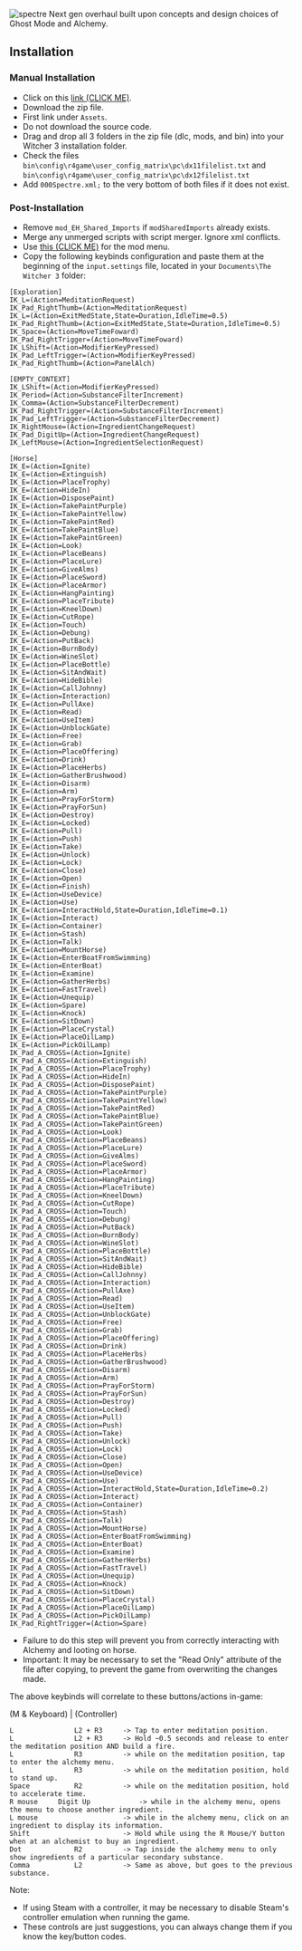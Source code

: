 ![spectre](https://github.com/user-attachments/assets/f348e704-7525-457a-8164-e32809758585)
Next gen overhaul built upon concepts and design choices of Ghost Mode and Alchemy. 

## Installation
### Manual Installation
- Click on this [link (CLICK ME)](https://github.com/apokryphus/spectre/releases/latest).
- Download the zip file. 
- First link under `Assets`. 
- Do not download the source code.
- Drag and drop all 3 folders in the zip file (dlc, mods, and bin) into your Witcher 3 installation folder.
- Check the files ```bin\config\r4game\user_config_matrix\pc\dx11filelist.txt``` and ```bin\config\r4game\user_config_matrix\pc\dx12filelist.txt```
- Add `000Spectre.xml;` to the very bottom of both files if it does not exist. 

### Post-Installation
- Remove `mod_EH_Shared_Imports` if `modSharedImports` already exists.
- Merge any unmerged scripts with script merger. Ignore xml conflicts.
- Use [this (CLICK ME)](https://www.nexusmods.com/witcher3/mods/7171) for the mod menu.
- Copy the following keybinds configuration and paste them at the beginning of the `input.settings` file, located in your
`Documents\The Witcher 3` folder:

```
[Exploration]
IK_L=(Action=MeditationRequest)
IK_Pad_RightThumb=(Action=MeditationRequest)
IK_L=(Action=ExitMedState,State=Duration,IdleTime=0.5)
IK_Pad_RightThumb=(Action=ExitMedState,State=Duration,IdleTime=0.5)
IK_Space=(Action=MoveTimeFoward)
IK_Pad_RightTrigger=(Action=MoveTimeFoward)
IK_LShift=(Action=ModifierKeyPressed)
IK_Pad_LeftTrigger=(Action=ModifierKeyPressed)
IK_Pad_RightThumb=(Action=PanelAlch)

[EMPTY_CONTEXT]
IK_LShift=(Action=ModifierKeyPressed)
IK_Period=(Action=SubstanceFilterIncrement)
IK_Comma=(Action=SubstanceFilterDecrement)
IK_Pad_RightTrigger=(Action=SubstanceFilterIncrement)
IK_Pad_LeftTrigger=(Action=SubstanceFilterDecrement)
IK_RightMouse=(Action=IngredientChangeRequest)
IK_Pad_DigitUp=(Action=IngredientChangeRequest)
IK_LeftMouse=(Action=IngredientSelectionRequest)

[Horse]
IK_E=(Action=Ignite)
IK_E=(Action=Extinguish)
IK_E=(Action=PlaceTrophy)
IK_E=(Action=HideIn)
IK_E=(Action=DisposePaint)
IK_E=(Action=TakePaintPurple)
IK_E=(Action=TakePaintYellow)
IK_E=(Action=TakePaintRed)
IK_E=(Action=TakePaintBlue)
IK_E=(Action=TakePaintGreen)
IK_E=(Action=Look)
IK_E=(Action=PlaceBeans)
IK_E=(Action=PlaceLure)
IK_E=(Action=GiveAlms)
IK_E=(Action=PlaceSword)
IK_E=(Action=PlaceArmor)
IK_E=(Action=HangPainting)
IK_E=(Action=PlaceTribute)
IK_E=(Action=KneelDown)
IK_E=(Action=CutRope)
IK_E=(Action=Touch)
IK_E=(Action=Debung)
IK_E=(Action=PutBack)
IK_E=(Action=BurnBody)
IK_E=(Action=WineSlot)
IK_E=(Action=PlaceBottle)
IK_E=(Action=SitAndWait)
IK_E=(Action=HideBible)
IK_E=(Action=CallJohnny)
IK_E=(Action=Interaction)
IK_E=(Action=PullAxe)
IK_E=(Action=Read)
IK_E=(Action=UseItem)
IK_E=(Action=UnblockGate)
IK_E=(Action=Free)
IK_E=(Action=Grab)
IK_E=(Action=PlaceOffering)
IK_E=(Action=Drink)
IK_E=(Action=PlaceHerbs)
IK_E=(Action=GatherBrushwood)
IK_E=(Action=Disarm)
IK_E=(Action=Arm)
IK_E=(Action=PrayForStorm)
IK_E=(Action=PrayForSun)
IK_E=(Action=Destroy)
IK_E=(Action=Locked)
IK_E=(Action=Pull)
IK_E=(Action=Push)
IK_E=(Action=Take)
IK_E=(Action=Unlock)
IK_E=(Action=Lock)
IK_E=(Action=Close)
IK_E=(Action=Open)
IK_E=(Action=Finish)
IK_E=(Action=UseDevice)
IK_E=(Action=Use)
IK_E=(Action=InteractHold,State=Duration,IdleTime=0.1)
IK_E=(Action=Interact)
IK_E=(Action=Container)
IK_E=(Action=Stash)
IK_E=(Action=Talk)
IK_E=(Action=MountHorse)
IK_E=(Action=EnterBoatFromSwimming)
IK_E=(Action=EnterBoat)
IK_E=(Action=Examine)
IK_E=(Action=GatherHerbs)
IK_E=(Action=FastTravel)
IK_E=(Action=Unequip)
IK_E=(Action=Spare)
IK_E=(Action=Knock)
IK_E=(Action=SitDown)
IK_E=(Action=PlaceCrystal)
IK_E=(Action=PlaceOilLamp)
IK_E=(Action=PickOilLamp)
IK_Pad_A_CROSS=(Action=Ignite)
IK_Pad_A_CROSS=(Action=Extinguish)
IK_Pad_A_CROSS=(Action=PlaceTrophy)
IK_Pad_A_CROSS=(Action=HideIn)
IK_Pad_A_CROSS=(Action=DisposePaint)
IK_Pad_A_CROSS=(Action=TakePaintPurple)
IK_Pad_A_CROSS=(Action=TakePaintYellow)
IK_Pad_A_CROSS=(Action=TakePaintRed)
IK_Pad_A_CROSS=(Action=TakePaintBlue)
IK_Pad_A_CROSS=(Action=TakePaintGreen)
IK_Pad_A_CROSS=(Action=Look)
IK_Pad_A_CROSS=(Action=PlaceBeans)
IK_Pad_A_CROSS=(Action=PlaceLure)
IK_Pad_A_CROSS=(Action=GiveAlms)
IK_Pad_A_CROSS=(Action=PlaceSword)
IK_Pad_A_CROSS=(Action=PlaceArmor)
IK_Pad_A_CROSS=(Action=HangPainting)
IK_Pad_A_CROSS=(Action=PlaceTribute)
IK_Pad_A_CROSS=(Action=KneelDown)
IK_Pad_A_CROSS=(Action=CutRope)
IK_Pad_A_CROSS=(Action=Touch)
IK_Pad_A_CROSS=(Action=Debung)
IK_Pad_A_CROSS=(Action=PutBack)
IK_Pad_A_CROSS=(Action=BurnBody)
IK_Pad_A_CROSS=(Action=WineSlot)
IK_Pad_A_CROSS=(Action=PlaceBottle)
IK_Pad_A_CROSS=(Action=SitAndWait)
IK_Pad_A_CROSS=(Action=HideBible)
IK_Pad_A_CROSS=(Action=CallJohnny)
IK_Pad_A_CROSS=(Action=Interaction)
IK_Pad_A_CROSS=(Action=PullAxe)
IK_Pad_A_CROSS=(Action=Read)
IK_Pad_A_CROSS=(Action=UseItem)
IK_Pad_A_CROSS=(Action=UnblockGate)
IK_Pad_A_CROSS=(Action=Free)
IK_Pad_A_CROSS=(Action=Grab)
IK_Pad_A_CROSS=(Action=PlaceOffering)
IK_Pad_A_CROSS=(Action=Drink)
IK_Pad_A_CROSS=(Action=PlaceHerbs)
IK_Pad_A_CROSS=(Action=GatherBrushwood)
IK_Pad_A_CROSS=(Action=Disarm)
IK_Pad_A_CROSS=(Action=Arm)
IK_Pad_A_CROSS=(Action=PrayForStorm)
IK_Pad_A_CROSS=(Action=PrayForSun)
IK_Pad_A_CROSS=(Action=Destroy)
IK_Pad_A_CROSS=(Action=Locked)
IK_Pad_A_CROSS=(Action=Pull)
IK_Pad_A_CROSS=(Action=Push)
IK_Pad_A_CROSS=(Action=Take)
IK_Pad_A_CROSS=(Action=Unlock)
IK_Pad_A_CROSS=(Action=Lock)
IK_Pad_A_CROSS=(Action=Close)
IK_Pad_A_CROSS=(Action=Open)
IK_Pad_A_CROSS=(Action=UseDevice)
IK_Pad_A_CROSS=(Action=Use)
IK_Pad_A_CROSS=(Action=InteractHold,State=Duration,IdleTime=0.2)
IK_Pad_A_CROSS=(Action=Interact)
IK_Pad_A_CROSS=(Action=Container)
IK_Pad_A_CROSS=(Action=Stash)
IK_Pad_A_CROSS=(Action=Talk)
IK_Pad_A_CROSS=(Action=MountHorse)
IK_Pad_A_CROSS=(Action=EnterBoatFromSwimming)
IK_Pad_A_CROSS=(Action=EnterBoat)
IK_Pad_A_CROSS=(Action=Examine)
IK_Pad_A_CROSS=(Action=GatherHerbs)
IK_Pad_A_CROSS=(Action=FastTravel)
IK_Pad_A_CROSS=(Action=Unequip)
IK_Pad_A_CROSS=(Action=Knock)
IK_Pad_A_CROSS=(Action=SitDown)
IK_Pad_A_CROSS=(Action=PlaceCrystal)
IK_Pad_A_CROSS=(Action=PlaceOilLamp)
IK_Pad_A_CROSS=(Action=PickOilLamp)
IK_Pad_RightTrigger=(Action=Spare)
```
- Failure to do this step will prevent you from correctly interacting with Alchemy and looting on horse.
- Important: It may be necessary to set the "Read Only" attribute of the file after copying, to prevent the game
from overwriting the changes made.

The above keybinds will correlate to these buttons/actions in-game:

(M & Keyboard)    |   (Controller)

	L				L2 + R3		-> Tap to enter meditation position.
	L				L2 + R3		-> Hold ~0.5 seconds and release to enter the meditation position AND build a fire.
	L				R3			-> while on the meditation position, tap to enter the alchemy menu.
	L				R3			-> while on the meditation position, hold to stand up.
	Space			R2			-> while on the meditation position, hold to accelerate time.
	R mouse		Digit Up	        -> while in the alchemy menu, opens the menu to choose another ingredient.
	L mouse				        -> while in the alchemy menu, click on an ingredient to display its information.
	Shift						-> Hold while using the R Mouse/Y button when at an alchemist to buy an ingredient.
	Dot				R2			-> Tap inside the alchemy menu to only show ingredients of a particular secondary substance.
	Comma			L2			-> Same as above, but goes to the previous substance.

Note:

- If using Steam with a controller, it may be necessary to disable Steam's controller emulation when running the game.
- These controls are just suggestions, you can always change them if you know the key/button codes.
